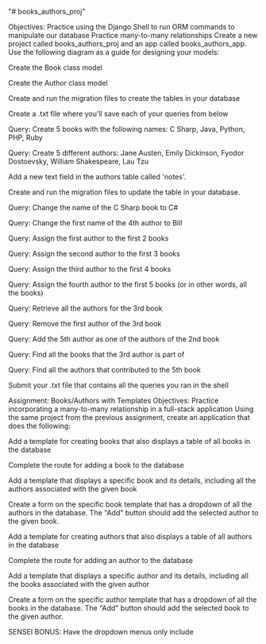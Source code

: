 "# books_authors_proj" 

Objectives:
Practice using the Django Shell to run ORM commands to manipulate our database
Practice many-to-many relationships
Create a new project called books_authors_proj and an app called books_authors_app. Use the following diagram as a guide for designing your models:



 Create the Book class model
 
 Create the Author class model
 
 Create and run the migration files to create the tables in your database
 
 Create a .txt file where you'll save each of your queries from below
 
 Query: Create 5 books with the following names: C Sharp, Java, Python, PHP, Ruby
 
 Query: Create 5 different authors: Jane Austen, Emily Dickinson, Fyodor Dostoevsky, William Shakespeare, Lau Tzu
 
 Add a new text field in the authors table called 'notes'.
 
 Create and run the migration files to update the table in your database.
 
 Query: Change the name of the C Sharp book to C#
 
 Query: Change the first name of the 4th author to Bill
 
 Query: Assign the first author to the first 2 books
 
 Query: Assign the second author to the first 3 books
 
 Query: Assign the third author to the first 4 books
 
 Query: Assign the fourth author to the first 5 books (or in other words, all the books)
 
 Query: Retrieve all the authors for the 3rd book
 
 Query: Remove the first author of the 3rd book
 
 Query: Add the 5th author as one of the authors of the 2nd book
 
 Query: Find all the books that the 3rd author is part of
 
 Query: Find all the authors that contributed to the 5th book
 
 Submit your .txt file that contains all the queries you ran in the shell

Assignment: Books/Authors with Templates
Objectives:
Practice incorporating a many-to-many relationship in a full-stack application
Using the same project from the previous assignment, create an application that does the following:



 Add a template for creating books that also displays a table of all books in the database
 
 Complete the route for adding a book to the database
 
 Add a template that displays a specific book and its details, including all the authors associated with the given book
 
 Create a form on the specific book template that has a dropdown of all the authors in the database. The "Add" button should add the selected author to the given book.
 
 Add a template for creating authors that also displays a table of all authors in the database
 
 Complete the route for adding an author to the database
 
 Add a template that displays a specific author and its details, including all the books associated with the given author
 
 Create a form on the specific author template that has a dropdown of all the books in the database. The "Add" button should add the selected book to the given author.
 
 SENSEI BONUS: Have the dropdown menus only include 
